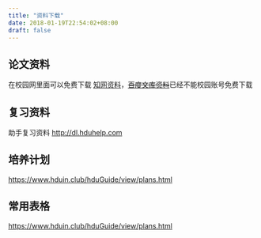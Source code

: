 ```yaml
---
title: "资料下载"
date: 2018-01-19T22:54:02+08:00
draft: false
---
```


## 论文资料

在校园网里面可以免费下载 [知网资料](http://www.cnki.net/)，<del>[百度文库资料](https://wenku.baidu.com/)</del>已经不能校园账号免费下载

## 复习资料

助手复习资料 http://dl.hduhelp.com

## 培养计划

https://www.hduin.club/hduGuide/view/plans.html

## 常用表格

https://www.hduin.club/hduGuide/view/plans.html